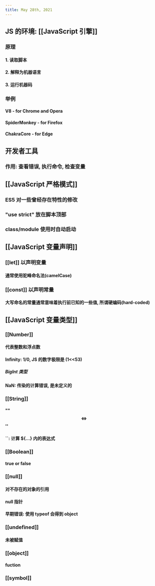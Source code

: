 ```yaml
---
title: May 28th, 2021
---
```


## JS 的环境: [[JavaScript 引擎]]
### 原理
#### 1. 读取脚本
#### 2. 解释为机器语言
#### 3. 运行机器码
### 举例
#### V8 - for Chrome and Opera
#### SpiderMonkey - for Firefox
#### ChakraCore - for Edge
## 开发者工具
### 作用: 查看错误, 执行命令, 检查变量
## [[JavaScript 严格模式]]
### ES5 对一些曾经存在特性的修改
### "use strict" 放在脚本顶部
### class/module 使用时自动启动
## [[JavaScript 变量声明]]
### [[let]] 以声明变量
#### 通常使用驼峰命名法(camelCase)
### [[const]] 以声明常量
#### 大写命名的常量通常意味着执行前已知的一些值, 所谓硬编码(hard-coded)
## [[JavaScript 变量类型]]
### [[Number]]
#### 代表整数和浮点数
#### Infinity: 1/0, JS 的数字极限是 (1<<53)
##### BigInt 类型
#### NaN: 传染的计算错误, 是未定义的
### [[String]]
#### "" $$\iff$$ ''
#### ``: 计算 ${...} 内的表达式
### [[Boolean]]
#### true or false
### [[null]]
#### 对不存在的对象的引用
#### null 指针
#### 早期错误: 使用 typeof 会得到 object
### [[undefined]]
#### 未被赋值
### [[object]]
#### fuction
### [[symbol]]
